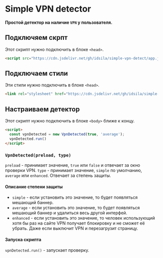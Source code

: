 # Simple VPN detector
**Простой детектор на наличие `VPN` у пользователя.**
## Подключяем скрпт
Этот скрипт нужно подключить в блоке `<head>`.
```html
<script src="https://cdn.jsdelivr.net/gh/idsila/simple-vpn-detect/app.js"></script>
```

## Подключаем стили
Эти стили нужно подключить в блоке `<head>`.
```html
<link rel="stylesheet" href="https://cdn.jsdelivr.net/gh/idsila/simple-vpn-detect/style.css">
```

## Настраиваем детектор
Этот скрипт нужно подключить в блоке `<body>` ближе к концу.
```html
<script>
  const vpnDetected = new VpnDetected(true, 'average');
  vpnDetected.run()
</script>
```

### `VpnDetected(preload, type)`

`preload` - принимает значение, `true` или `false` и отвечает за окно проверки VPN.
`type` - принимает значение, `simple` по умолчанию, `average` или `enhanced`. Отвечает за степень защиты.
#### Описание степени защиты
- `simple` - если установить это значение, то будет появляться мешающий баннер.
- `average` - если установить это значение, то будет появляться мешающий баннер и удалиться весь другой интерфей.
- `enhanced` - если установить это значение, то человек использующий хотя бы раз на сайте VPN получает блокировку и не сможет её убрать. Даже если выключит VPN и перезагрузит страницу.

#### Запуска скрипта
`vpnDetected.run()` - запускает проверку.
